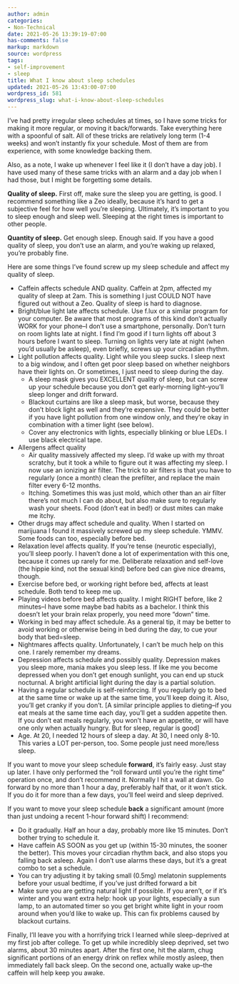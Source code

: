 ```yaml
---
author: admin
categories:
- Non-Technical
date: 2021-05-26 13:39:19-07:00
has-comments: false
markup: markdown
source: wordpress
tags:
- self-improvement
- sleep
title: What I know about sleep schedules
updated: 2021-05-26 13:43:00-07:00
wordpress_id: 581
wordpress_slug: what-i-know-about-sleep-schedules
---
```

I’ve had pretty irregular sleep schedules at times, so I have some tricks for making it more regular, or moving it back/forwards. Take everything here with a spoonful of salt. All of these tricks are relatively long term (1-4 weeks) and won’t instantly fix your schedule. Most of them are from experience, with some knowledge backing them.

Also, as a note, I wake up whenever I feel like it (I don’t have a day job). I have used many of these same tricks with an alarm and a day job when I had those, but I might be forgetting some details.

**Quality of sleep.** First off, make sure the sleep you are getting, is good. I recommend something like a Zeo ideally, because it’s hard to get a subjective feel for how well you’re sleeping. Ultimately, it’s important to you to sleep enough and sleep well. Sleeping at the right times is important to other people.

**Quantity of sleep.** Get enough sleep. Enough said. If you have a good quality of sleep, you don’t use an alarm, and you’re waking up relaxed, you’re probably fine.

Here are some things I’ve found screw up my sleep schedule and affect my quality of sleep.

-   Caffein affects schedule AND quality. Caffein at 2pm, affected my quality of sleep at 2am. This is something I just COULD NOT have figured out without a Zeo. Quality of sleep is hard to diagnose.
-   Bright/blue light late affects schedule. Use f.lux or a similar program for your computer. Be aware that most programs of this kind don’t actually WORK for your phone–I don’t use a smartphone, personally. Don’t turn on room lights late at night. I find I’m good if I turn lights off about 3 hours before I want to sleep. Turning on lights very late at night (when you’d usually be asleep), even briefly, screws up your circadian rhythm.
-   Light pollution affects quality. Light while you sleep sucks. I sleep next to a big window, and I often get poor sleep based on whether neighbors have their lights on. Or sometimes, I just need to sleep during the day.
    -   A sleep mask gives you EXCELLENT quality of sleep, but can screw up your schedule because you don’t get early-morning light–you’ll sleep longer and drift forward.
    -   Blackout curtains are like a sleep mask, but worse, because they don’t block light as well and they’re expensive. They could be better if you have light pollution from one window only, and they’re okay in combination with a timer light (see below).
    -   Cover any electronics with lights, especially blinking or blue LEDs. I use black electrical tape.
-   Allergens affect quality
    -   Air quality massively affected my sleep. I’d wake up with my throat scratchy, but it took a while to figure out it was affecting my sleep. I now use an ionizing air filter. The trick to air filters is that you have to regularly (once a month) clean the prefilter, and replace the main filter every 6-12 months.
    -   Itching. Sometimes this was just mold, which other than an air filter there’s not much I can do about, but also make sure to regularly wash your sheets. Food (don’t eat in bed!) or dust mites can make me itchy.
-   Other drugs may affect schedule and quality. When I started on marijuana I found it massively screwed up my sleep schedule. YMMV. Some foods can too, especially before bed.
-   Relaxation level affects quality. If you’re tense (neurotic especially), you’ll sleep poorly. I haven’t done a lot of experimentation with this one, because it comes up rarely for me. Deliberate relaxation and self-love (the hippie kind, not the sexual kind) before bed can give nice dreams, though.
-   Exercise before bed, or working right before bed, affects at least schedule. Both tend to keep me up.
-   Playing videos before bed affects quality. I might RIGHT before, like 2 minutes–I have some maybe bad habits as a bachelor. I think this doesn’t let your brain relax properly, you need more “down” time.
-   Working in bed may affect schedule. As a general tip, it may be better to avoid working or otherwise being in bed during the day, to cue your body that bed=sleep.
-   Nightmares affects quality. Unfortunately, I can’t be much help on this one. I rarely remember my dreams.
-   Depression affects schedule and possibly quality. Depression makes you sleep more, mania makes you sleep less. If like me you become depressed when you don’t get enough sunlight, you can end up stuck nocturnal. A bright artificial light during the day is a partial solution.
-   Having a regular schedule is self-reinforcing. If you regularly go to bed at the same time or wake up at the same time, you’ll keep doing it. Also, you’ll get cranky if you don’t. \[A similar principle applies to dieting–if you eat meals at the same time each day, you’ll get a sudden appetite then. If you don’t eat meals regularly, you won’t have an appetite, or will have one only when actually hungry. But for sleep, regular is good\]
-   Age. At 20, I needed 12 hours of sleep a day. At 30, I need only 8-10. This varies a LOT per-person, too. Some people just need more/less sleep.

If you want to move your sleep schedule **forward**, it’s fairly easy. Just stay up later. I have only performed the “roll forward until you’re the right time” operation once, and don’t recommend it. Normally I hit a wall at dawn. Go forward by no more than 1 hour a day, preferably half that, or it won’t stick. If you do it for more than a few days, you’ll feel weird and sleep deprived.

If you want to move your sleep schedule **back** a significant amount (more than just undoing a recent 1-hour forward shift) I recommend:

-   Do it gradually. Half an hour a day, probably more like 15 minutes. Don’t bother trying to schedule it.
-   Have caffein AS SOON as you get up (within 15-30 minutes, the sooner the better). This moves your circadian rhythm back, and also stops you falling back asleep. Again I don’t use alarms these days, but it’s a great combo to set a schedule.
-   You can try adjusting it by taking small (0.5mg) melatonin supplements before your usual bedtime, if you’ve just drifted forward a bit
-   Make sure you are getting natural light if possible. If you aren’t, or if it’s winter and you want extra help: hook up your lights, especially a sun lamp, to an automated timer so you get bright white light in your room around when you’d like to wake up. This can fix problems caused by blackout curtains.

Finally, I’ll leave you with a horrifying trick I learned while sleep-deprived at my first job after college. To get up while incredibly sleep deprived, set two alarms, about 30 minutes apart. After the first one, hit the alarm, chug significant portions of an energy drink on reflex while mostly asleep, then immediately fall back sleep. On the second one, actually wake up–the caffein will help keep you awake.
